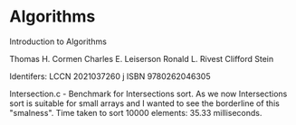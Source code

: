 # Algorithms
Introduction to Algorithms

Thomas H. Cormen
Charles E. Leiserson
Ronald L. Rivest
Clifford Stein

Identifers: LCCN 2021037260 j ISBN 9780262046305


Intersection.c - Benchmark for Intersections sort. As we now Intersections sort is suitable for small arrays and I wanted to see the borderline of this "smalness".  Time taken to sort 10000 elements: 35.33 milliseconds. 
